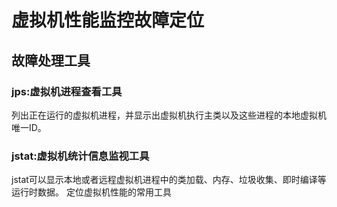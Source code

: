 # 虚拟机性能监控故障定位

## 故障处理工具

### jps:虚拟机进程查看工具
列出正在运行的虚拟机进程，并显示出虚拟机执行主类以及这些进程的本地虚拟机唯一ID。

### jstat:虚拟机统计信息监视工具
jstat可以显示本地或者远程虚拟机进程中的类加载、内存、垃圾收集、即时编译等运行时数据。
定位虚拟机性能的常用工具